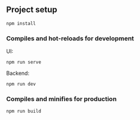 ## Project setup
```
npm install
```

### Compiles and hot-reloads for development
UI:
```
npm run serve
```

Backend: 
```
npm run dev
```

### Compiles and minifies for production
```
npm run build
```